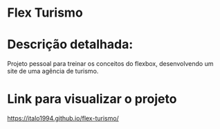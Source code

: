 # Flex Turismo

# Descrição detalhada:
Projeto pessoal para treinar os conceitos do flexbox, desenvolvendo um site de uma agência de turismo.


# Link para visualizar o projeto
https://italo1994.github.io/flex-turismo/
